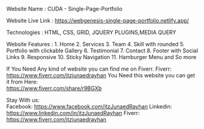 Website Name : CUDA - Single-Page-Portfolio

Website Live Link : https://webgenesis-single-page-portfolio.netlify.app/

Technologies : HTML, CSS, GRID, JQUERY PLUGINS,MEDIA QUERY

Website Features : 
            1.  Home
            2.  Services
            3.  Team
            4.  Skill with rounded 
            5.  Portfolio with clickable Gallery
            6.  Testimonial
            7.  Contact
            8.  Footer with Social Links
            9.  Responsive
            10. Sticky Navigation
            11. Hamburger Menu and So more



If You Need Any kind of website you can find me on Fiverr.
Fiverr: https://www.fiverr.com/itzjunaedrayhan
You Need this website you can get it from Here:  
https://www.fiverr.com/share/r9BGXb


Stay With us:  
Facebook: https://www.facebook.com/itzJunaedRayhan
Linkedin: https://www.linkedin.com/in/itzJunaedRayhan
Fiverr: https://www.fiverr.com/itzjunaedrayhan